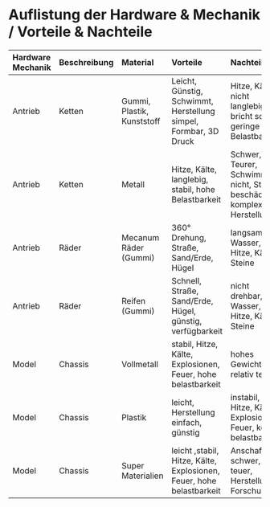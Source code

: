 # Auflistung der Hardware & Mechanik / Vorteile & Nachteile
| Hardware Mechanik| Beschreibung | Material  | Vorteile  | Nachteile | Zusammenfassung |                                                                                                                         
|:-------------------|:-------------|:----------|:----------|:----------|:----------------|
| Antrieb | Ketten |  Gummi, Plastik, Kunststoff |  Leicht, Günstig, Schwimmt, Herstellung simpel, Formbar, 3D Druck  | Hitze, Kälte, nicht langlebig, bricht schell, geringe Belastbarkeit | Zusammenfassung |
| Antrieb | Ketten |  Metall | Hitze, Kälte, langlebig, stabil, hohe Belastbarkeit |  Schwer, Teurer, Schwimmt nicht, Straße beschädigen, komplexe Herstellung | Zusammenfassung |
| Antrieb | Räder  | Mecanum Räder (Gummi) | 360° Drehung, Straße, Sand/Erde, Hügel  |  langsam, Wasser, Hitze, Kälte, Steine   | Zusammenfassung |                        
| Antrieb | Räder  | Reifen (Gummi)| Schnell, Straße, Sand/Erde, Hügel, günstig, verfügbarkeit |  nicht drehbar, Wasser, Hitze, Kälte, Steine | Zusammenfassung |  
| Model   | Chassis| Vollmetall | stabil, Hitze, Kälte, Explosionen, Feuer, hohe belastbarkeit| hohes Gewicht, relativ teuer | Zusammenfassung|
| Model   | Chassis| Plastik| leicht, Herstellung einfach, günstig | instabil, Hitze, Kälte, Explosionen, Feuer, keine belastbarkeit| Zusammenfassung|
| Model   | Chassis| Super Materialien | leicht ,stabil, Hitze, Kälte, Explosionen, Feuer, hohe belastbarkeit| Anschaffung schwer, teuer, Herstellung, Forschung | Zusammenfassung|
